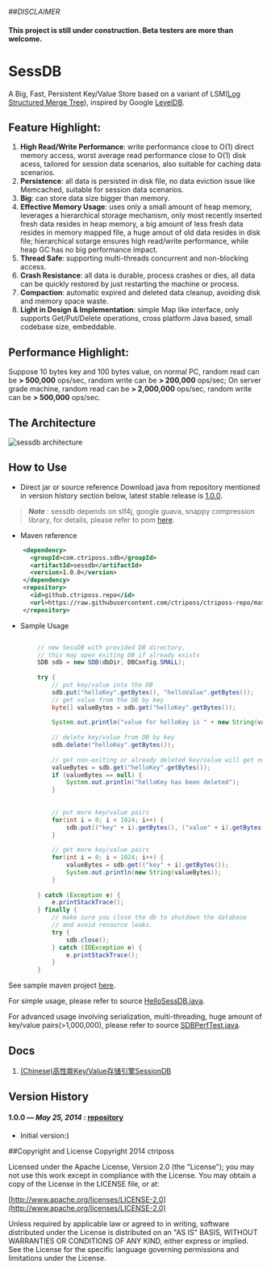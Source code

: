 ##_DISCLAIMER_
#### This project is still under construction. Beta testers are more than welcome.

# SessDB

A Big, Fast, Persistent Key/Value Store based on a variant of LSM([Log Structured Merge Tree](http://en.wikipedia.org/wiki/Log-structured_merge-tree)), inspired by Google [LevelDB](http://code.google.com/p/leveldb/).

## Feature Highlight:
1. **High Read/Write Performance**: write performance close to O(1) direct memory access, worst average read performance close to O(1) disk acess, tailored for session data scenarios, also suitable for caching data scenarios.
2. **Persistence**: all data is persisted in disk file, no data eviction issue like Memcached, suitable for session data scenarios.
3. **Big**: can store data size bigger than memory.
4. **Effective Memory Usage**: uses only a small amount of heap memory, leverages a hierarchical storage mechanism, only most recently inserted fresh data resides in heap memory, a big amount of less fresh data resides in memory mapped file, a huge amout of old data resides in disk file; hierarchical sotarge ensures high read/write performance, while heap GC has no big performance impact.
5. **Thread Safe**: supporting multi-threads concurrent and non-blocking access.
6. **Crash Resistance**: all data is durable, process crashes or dies, all data can be quickly restored by just restarting the machine or process.
7. **Compaction**: automatic expired and deleted data cleanup, avoiding disk and memory space waste.
8. **Light in Design & Implementation**: simple Map like interface, only supports Get/Put/Delete operations, cross platform Java based, small codebase size, embeddable.

## Performance Highlight:
Suppose 10 bytes key and 100 bytes value, on normal PC, random read can be **> 500,000** ops/sec, random write can be **> 200,000** ops/sec;
On server grade machine, random read can be **> 2,000,000** ops/sec, random write can be **> 500,000** ops/sec.


## The Architecture
![sessdb architecture](https://raw.githubusercontent.com/ctriposs/sessdb/master/doc/sessdb_arch.png)

## How to Use
* Direct jar or source reference
Download java from repository mentioned in version history section below, latest stable release is [1.0.0](https://github.com/ctriposs/ctriposs-repo/tree/master/repository/com/ctriposs/sdb/sessdb/1.0.0).
>***Note*** : sessdb depends on slf4j, google guava, snappy compression library, for details, please refer to pom [here](https://github.com/ctriposs/ctriposs-repo/blob/master/repository/com/ctriposs/sdb/sessdb/1.0.0/sessdb-1.0.0.pom).

* Maven reference

```xml
    <dependency>
      <groupId>com.ctriposs.sdb</groupId>
      <artifactId>sessdb</artifactId>
      <version>1.0.0</version>
    </dependency>
	<repository>
	  <id>github.ctriposs.repo</id>
	  <url>https://raw.githubusercontent.com/ctriposs/ctriposs-repo/master/repository/</url>
	</repository>
```

* Sample Usage

```java

    	// new SessDB with provided DB directory,
    	// this may open exiting DB if already exists
        SDB sdb = new SDB(dbDir, DBConfig.SMALL);
        
        try {
	        // put key/value into the DB
	        sdb.put("helloKey".getBytes(), "helloValue".getBytes());
	        // get value from the DB by key
	        byte[] valueBytes = sdb.get("helloKey".getBytes());
	        
	        System.out.println("value for helloKey is " + new String(valueBytes));
	        
	        // delete key/value from DB by key
	        sdb.delete("helloKey".getBytes());
	        
	        // get non-exiting or already deleted key/value will get null value
	        valueBytes = sdb.get("helloKey".getBytes());
	        if (valueBytes == null) {
	        	System.out.println("helloKey has been deleted");
	        }
	        
	        
	        // put more key/value pairs
	        for(int i = 0; i < 1024; i++) {
	        	sdb.put(("key" + i).getBytes(), ("value" + i).getBytes());
	        }
	        
	        // get more key/value pairs
	        for(int i = 0; i < 1024; i++) {
	        	valueBytes = sdb.get(("key" + i).getBytes());
	        	System.out.println(new String(valueBytes));
	        }
	        
        } catch (Exception e) {
        	e.printStackTrace();
        } finally {
            // make sure you close the db to shutdown the database
        	// and avoid resource leaks.
            try {
    			sdb.close();
    		} catch (IOException e) {
    			e.printStackTrace();
    		}
        }
```

See sample maven project [here](https://github.com/ctriposs/sessdb/tree/master/sample). 

For simple usage, please refer to source [HelloSessDB.java](https://raw.githubusercontent.com/ctriposs/sessdb/master/sample/helloworld/hello/src/main/java/com/ctriposs/sdb/sample/HelloSessDB.java).

For advanced usage involving serialization, multi-threading, huge amount of key/value pairs(>1,000,000), please refer to source [SDBPerfTest.java](https://raw.githubusercontent.com/ctriposs/sessdb/master/sample/helloworld/hello/src/test/java/com/ctriposs/sdb/sample/SDBPerfTest.java).


## Docs
1. [(Chinese)高性能Key/Value存储引擎SessionDB](https://github.com/ctriposs/sessdb/raw/master/doc/SessionDB.docx)


## Version History
#### 1.0.0 — *May 25, 2014* : [repository](https://github.com/ctriposs/ctriposs-repo/tree/master/repository/com/ctriposs/sdb/sessdb/1.0.0)

  * Initial version:)

##Copyright and License
Copyright 2014 ctriposs

Licensed under the Apache License, Version 2.0 (the "License"); you may not use this work except in compliance with the License. You may obtain a copy of the License in the LICENSE file, or at:

[http://www.apache.org/licenses/LICENSE-2.0](http://www.apache.org/licenses/LICENSE-2.0)

Unless required by applicable law or agreed to in writing, software distributed under the License is distributed on an "AS IS" BASIS, WITHOUT WARRANTIES OR CONDITIONS OF ANY KIND, either express or implied. See the License for the specific language governing permissions and limitations under the License.

 